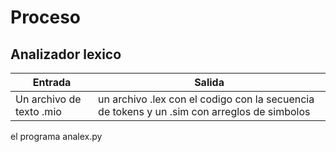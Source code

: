 # Proceso

## Analizador lexico
Entrada | Salida
-|-
Un archivo de texto .mio | un archivo .lex con el codigo con la secuencia de tokens y un .sim con arreglos de simbolos

el programa analex.py 


